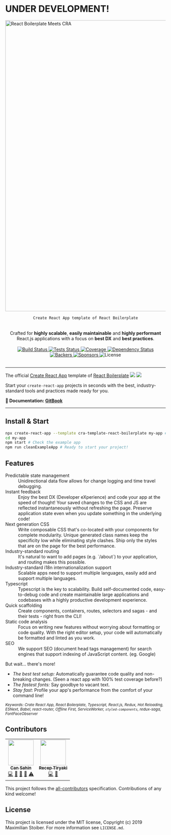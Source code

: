 # UNDER DEVELOPMENT!

<img width="914" alt="React Boilerplate Meets CRA" src="https://user-images.githubusercontent.com/3495307/79694949-7b098b00-827c-11ea-8f8b-cb4b9e673b5c.png" align="center">
<br />

<div align="center">

```html
Create React App template of React Boilerplate
```

</div>
<br />
<div align="center">Crafted for <strong>highly scalable</strong>, <strong>easily maintainable</strong> and <strong>highly performant</strong> React.js applications with a focus on <strong>best DX</strong> and <strong>best practices</strong>.</div>

<br />

<div align="center">
  <a href="https://github.com/Can-Sahin/cra-template-react-boilerplate/actions?query=workflow%3Abuild">
    <img src="https://github.com/Can-Sahin/cra-template-react-boilerplate/workflows/build/badge.svg" alt="Build Status" />
  </a>
  <a href="https://github.com/Can-Sahin/cra-template-react-boilerplate/actions?query=workflow%3Atests">
    <img src="https://github.com/Can-Sahin/cra-template-react-boilerplate/workflows/tests/badge.svg" alt="Tests Status" />
  </a>
  <a href="https://coveralls.io/github/Can-Sahin/cra-template-react-boilerplate">
    <img src="https://coveralls.io/repos/github/Can-Sahin/cra-template-react-boilerplate/badge.svg?branch=master" alt="Coverage" />
  </a>
  <a href="https://david-dm.org/can-sahin/cra-template-react-boilerplate">
    <img src="https://david-dm.org/can-sahin/cra-template-react-boilerplate.svg" alt="Dependency Status" />
  </a>
</a>
</div>
<div align="center">
  <a href="https://opencollective.com/react-boilerplate">
    <img src="https://opencollective.com/react-boilerplate/backers/badge.svg" alt="Backers" />
  </a>
  <a href="https://opencollective.com/react-boilerplate/">
    <img src="https://opencollective.com/react-boilerplate/sponsors/badge.svg" alt="Sponsors" />
  </a>
  <img src="https://img.shields.io/github/license/can-sahin/cra-template-react-boilerplate" alt="License" />
</div>

<br />

---

The official [Create React App](https://github.com/facebook/create-react-app) template of [React Boilerplate](https://github.com/react-boilerplate/react-boilerplate)
![](https://img.shields.io/github/stars/react-boilerplate/react-boilerplate?style=flat)
![](https://img.shields.io/github/contributors/react-boilerplate/react-boilerplate)

Start your `create-react-app` projects in seconds with the best, industry-standard tools and practices made ready for you.

**📝 Documentation: [GitBook](https://cansahin.gitbook.io/cra-template-react-boilerplate/)**

---

## Install & Start

```sh
npx create-react-app --template cra-template-react-boilerplate my-app # Create React App with the template
cd my-app
npm start # Check the example app
npm run cleanExampleApp # Ready to start your project!
```

## Features

<dl>

  <dt>Predictable state management</dt>
  <dd>Unidirectional data flow allows for change logging and time travel debugging.</dd>

  <dt>Instant feedback</dt>
  <dd>Enjoy the best DX (Developer eXperience) and code your app at the speed of thought! Your saved changes to the CSS and JS are reflected instantaneously without refreshing the page. Preserve application state even when you update something in the underlying code!</dd>

  <dt>Next generation CSS</dt>
  <dd>Write composable CSS that's co-located with your components for complete modularity. Unique generated class names keep the specificity low while eliminating style clashes. Ship only the styles that are on the page for the best performance.</dd>

  <dt>Industry-standard routing</dt>
  <dd>It's natural to want to add pages (e.g. `/about`) to your application, and routing makes this possible.</dd>

  <dt>Industry-standard i18n internationalization support</dt>
  <dd>Scalable apps need to support multiple languages, easily add and support multiple languages.</dd>

  <dt>Typescript</dt>
  <dd>Typescript is the key to scalability. Build self-documented code, easy-to-debug code and create maintainable large applications and codebases with a highly productive development experience.</dd>

  <dt>Quick scaffolding</dt>
  <dd>Create components, containers, routes, selectors and sagas - and their tests - right from the CLI!</dd>

  <dt>Static code analysis</dt>
  <dd>Focus on writing new features without worrying about formatting or code quality. With the right editor setup, your code will automatically be formatted and linted as you work.</dd>

  <dt>SEO</dt>
  <dd>We support SEO (document head tags management) for search engines that support indexing of JavaScript content. (eg. Google)</dd>
</dl>

But wait... there's more!

- _The best test setup:_ Automatically guarantee code quality and non-breaking
  changes. (Seen a react app with 100% test coverage before?)
- _The fastest fonts:_ Say goodbye to vacant text.
- _Stay fast_: Profile your app's performance from the comfort of your command
  line!

<sub><i>Keywords: Crate React App, React Boilerplate, Typescript, React.js, Redux, Hot Reloading, ESNext, Babel, react-router, Offline First, ServiceWorker, `styled-components`, redux-saga, FontFaceObserver</i></sub>

## Contributors

<!-- ALL-CONTRIBUTORS-LIST:START - Do not remove or modify this section -->
<!-- prettier-ignore-start -->
<!-- markdownlint-disable -->
<table>
  <tr>
    <td align="center"><a href="https://github.com/Can-Sahin"><img src="https://avatars2.githubusercontent.com/u/33245689" width="80px;" alt=""/><br /><sub><b>Can Sahin</b></sub></a><br /><a href="https://github.com/cra-template-react-boilerplate/cra-template-react-boilerplate/commits?author=Can-Sahin" title="Code">💻</a> <a href="https://github.com/cra-template-react-boilerplate/cra-template-react-boilerplate/commits?author=Can-Sahin" title="Documentation">📖</a> <a href="#ideas-Can-Sahin" title="Ideas, Planning, & Feedback">🤔</a> <a href="https://github.com/cra-template-react-boilerplate/cra-template-react-boilerplate/pulls?q=is%3Apr+reviewed-by%3ACan-Sahin" title="Reviewed Pull Requests">👀</a> <a href="https://github.com/cra-template-react-boilerplate/cra-template-react-boilerplate/commits?author=Can-Sahin" title="Tests">⚠️</a></td>
    <td align="center"><a href="https://github.com/receptiryaki"><img src="https://avatars0.githubusercontent.com/u/3495307" width="80px;" alt=""/><br /><sub><b>Recep Tiryaki</b></sub></a><br /><a href="https://github.com/cra-template-react-boilerplate/cra-template-react-boilerplate/commits?author=receptiryaki" title="Code">💻</a> <a href="#ideas-receptiryaki" title="Ideas, Planning, & Feedback">🤔</a></td>
  </tr>
</table>

<!-- markdownlint-enable -->
<!-- prettier-ignore-end -->

<!-- ALL-CONTRIBUTORS-LIST:END -->

This project follows the [all-contributors](https://github.com/all-contributors/all-contributors) specification. Contributions of any kind welcome!

## License

This project is licensed under the MIT license, Copyright (c) 2019 Maximilian
Stoiber. For more information see `LICENSE.md`.
